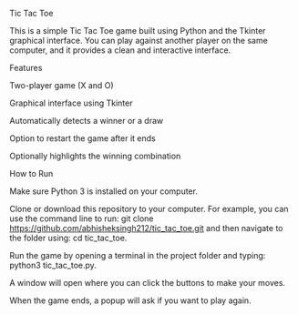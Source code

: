 Tic Tac Toe

This is a simple Tic Tac Toe game built using Python and the Tkinter graphical interface. You can play against another player on the same computer, and it provides a clean and interactive interface.

Features

Two-player game (X and O)

Graphical interface using Tkinter

Automatically detects a winner or a draw

Option to restart the game after it ends

Optionally highlights the winning combination

How to Run

Make sure Python 3 is installed on your computer.

Clone or download this repository to your computer. For example, you can use the command line to run:
git clone https://github.com/abhisheksingh212/tic_tac_toe.git
and then navigate to the folder using: cd tic_tac_toe.

Run the game by opening a terminal in the project folder and typing: python3 tic_tac_toe.py.

A window will open where you can click the buttons to make your moves.

When the game ends, a popup will ask if you want to play again.

